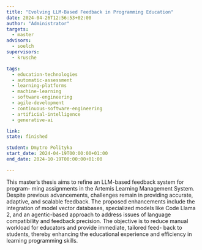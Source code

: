 ```yaml
---
title: "Evolving LLM-Based Feedback in Programming Education"
date: 2024-04-26T12:56:53+02:00
author: "Administrator"
targets:
  - master
advisors:
  - soelch
supervisors:
  - krusche

tags:
  - education-technologies
  - automatic-assessment
  - learning-platforms
  - machine-learning
  - software-engineering
  - agile-development
  - continuous-software-engineering
  - artificial-intelligence
  - generative-ai

link: 
state: finished

student: Dmytro Polityka
start_date: 2024-04-19T00:00:00+01:00
end_date: 2024-10-19T00:00:00+01:00

---
```

This master’s thesis aims to refine an LLM-based feedback system for program- ming assignments in the Artemis Learning Management System. Despite previous advancements, challenges remain in providing accurate, adaptive, and scalable feedback. The proposed enhancements include the integration of model vector databases, specialized models like Code Llama 2, and an agentic-based approach to address issues of language compatibility and feedback precision. The objective is to reduce manual workload for educators and provide immediate, tailored feed- back to students, thereby enhancing the educational experience and efficiency in learning programming skills.

